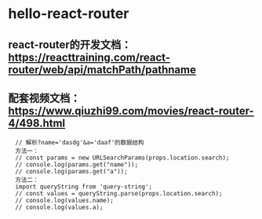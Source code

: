 # hello-react-router<br>
## react-router的开发文档：https://reacttraining.com/react-router/web/api/matchPath/pathname<br>
## 配套视频文档：https://www.qiuzhi99.com/movies/react-router-4/498.html<br>
```
  // 解析?name='dasdg'&a='daaf'的数据结构
  方法一：
  // const params = new URLSearchParams(props.location.search);
  // console.log(params.get("name"));
  // console.log(params.get("a"));
  方法二：
  import queryString from 'query-string';
  // const values = queryString.parse(props.location.search);
  // console.log(values.name);
  // console.log(values.a);
  
```
